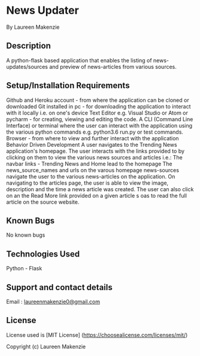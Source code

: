 # News Updater
By Laureen Makenzie


## Description
A python-flask based application that enables the listing of news-updates/sources and preview of news-articles from various sources.

## Setup/Installation Requirements
Github and Heroku account - from where the application can be cloned or downloaded
Git installed in pc - for downloading the application to interact with it locally i.e. on one's device
Text Editor e.g. Visual Studio or Atom or pycharm - for creating, viewing and editing the code.
A CLI (Command Line Interface) or terminal where the user can interact with the application using the various python commands e.g. python3.6 run.py or test commands.
Browser - from where to view and further interact with the application
Behavior Driven Development
A user navigates to the Trending News application's homepage.
The user interacts with the links provided to by clicking on them to view the various news sources and articles i.e.:
The navbar links - Trending News and Home lead to the homepage
The news_source_names and urls on the varous homepage news-sources navigate the user to the various news-articles on the application.
On navigating to the articles page, the user is able to view the image, description and the time a news article was created.
The user can also click on an the Read More link provided on a given article s oas to read the full article on the source website.
## Known Bugs
No known bugs

## Technologies Used
Python - Flask

## Support and contact details
Email : laureenmakenzie0@gmail.com

## License
License used is [MIT License] (https://choosealicense.com/licenses/mit/)

Copyright (c) Laureen Makenzie